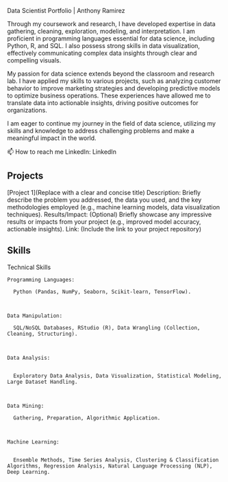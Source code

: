 Data Scientist Portfolio | Anthony Ramirez

Through my coursework and research, I have developed expertise in data gathering, cleaning, exploration, modeling, and interpretation. I am proficient in programming languages essential for data science, including Python, R, and SQL. I also possess strong skills in data visualization, effectively communicating complex data insights through clear and compelling visuals.

My passion for data science extends beyond the classroom and research lab. I have applied my skills to various projects, such as analyzing customer behavior to improve marketing strategies and developing predictive models to optimize business operations. These experiences have allowed me to translate data into actionable insights, driving positive outcomes for organizations.

I am eager to continue my journey in the field of data science, utilizing my skills and knowledge to address challenging problems and make a meaningful impact in the world.

📫 How to reach me LinkedIn: LinkedIn

## Projects
[Project 1](Replace with a clear and concise title)
Description: Briefly describe the problem you addressed, the data you used, and the key methodologies employed (e.g., machine learning models, data visualization techniques).
Results/Impact: (Optional) Briefly showcase any impressive results or impacts from your project (e.g., improved model accuracy, actionable insights).
Link: (Include the link to your project repository)




## Skills
  Technical Skills

    Programming Languages: 
    
      Python (Pandas, NumPy, Seaborn, Scikit-learn, TensorFlow).
    
    
    
    Data Manipulation: 
    
      SQL/NoSQL Databases, RStudio (R), Data Wrangling (Collection, Cleaning, Structuring).
    
    
    
    Data Analysis: 
    
    
      Exploratory Data Analysis, Data Visualization, Statistical Modeling, Large Dataset Handling.
    
    
    
    Data Mining: 
    
      Gathering, Preparation, Algorithmic Application.
    
    
    
    Machine Learning: 
    
    
      Ensemble Methods, Time Series Analysis, Clustering & Classification Algorithms, Regression Analysis, Natural Language Processing (NLP), Deep Learning.
      




